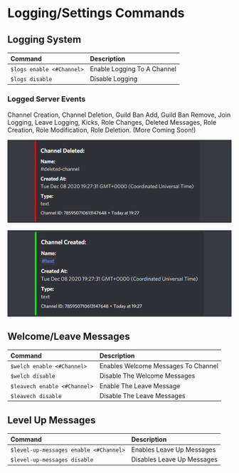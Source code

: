 # Logging/Settings Commands

## Logging System 

| Command | Description |
| :--- | :--- |
| `$logs enable <#Channel>` | Enable Logging To A Channel |
| `$logs disable` | Disable Logging |

### Logged Server Events

Channel Creation, Channel Deletion, Guild Ban Add, Guild Ban Remove, Join Logging, Leave Logging, Kicks, Role Changes, Deleted Messages, Role Creation, Role Modification, Role Deletion. \(More Coming Soon!\)

![Channel Deleted](../.gitbook/assets/b4ff90c7d2fbc429fadd2b3a048e375c.png)

![Channel Created](../.gitbook/assets/7ec51473c2d5e3cdcefad96a79205860.png)

## Welcome/Leave Messages

| Command | Description |
| :--- | :--- |
| `$welch enable <#Channel>` | Enables Welcome Messages To Channel |
| `$welch disable`  | Disable The Welcome Messages |
| `$leavech enable <#Channel>` | Enable The Leave Message |
| `$leavech disable` | Disable The Leave Messages |

## Level Up Messages <a id="welcome-leave-messages"></a>

| Command | Description |
| :--- | :--- |
| `$level-up-messages enable <#Channel>` | Enables Leave Up Messages |
| `$level-up-messages disable` | Disables Leave Up Messages |

